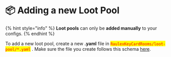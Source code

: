 # 📦 Adding a new Loot Pool

{% hint style="info" %}
**Loot pools** can only be **added manually** to your configs.
{% endhint %}

To add a new loot pool, create a new **.yaml** file in <mark style="color:red;">`RaulexKeyCardRooms/loot-pool/*.yaml`</mark> . Make sure the file you create follows this schema [here](structure-of-configurations-schema.md#loot-pool-structure).

